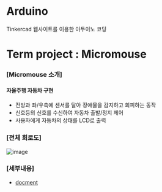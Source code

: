 # Arduino
Tinkercad 웹사이트를 이용한 아두이노 코딩

# Term project : Micromouse  
### [Micromouse 소개]  
#### 자율주행 자동차 구현
  -	전방과 좌/우측에 센서를 달아 장애물을 감지하고 회피하는 동작
  -	신호등의 신호를 수신하여 자동차 출발/정지 제어
  -	사용자에게 자동차의 상태를 LCD로 출력
  
### [전체 회로도]  
![image](https://user-images.githubusercontent.com/53621550/103549485-cd620900-4eea-11eb-84b0-4dec42c58300.png)

### [세부내용]  
- [docment](https://github.com/jinubb/Arduino/blob/main/Term%20project/Term%20Project%20_%20%EB%A7%88%EC%9D%B4%ED%81%AC%EB%A1%9C%20%EB%A7%88%EC%9A%B0%EC%8A%A4.docx)
